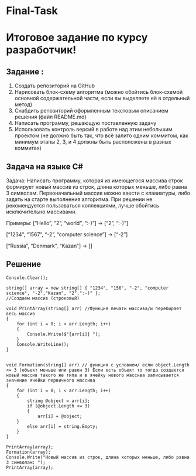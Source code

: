 # Final-Task

# Итоговое задание по курсу разработчик! 

## Задание :
1. Создать репозиторий на GitHub
2. Нарисовать блок-схему алгоритма (можно обойтись блок-схемой основной содержательной части, если вы выделяете её в отдельный метод)
3. Снабдить репозиторий оформленным текстовым описанием решения (файл README.md)
4. Написать программу, решающую поставленную задачу
5. Использовать контроль версий в работе над этим небольшим проектом (не должно быть так, что всё залито одним коммитом, как минимум этапы 2, 3, и 4 должны быть расположены в разных коммитах)

## Задача на языке С# 
Задача: Написать программу, которая из имеющегося массива строк формирует новый массив из строк, длина которых меньше, либо равна 3 символам. Первоначальный массив можно ввести с клавиатуры, либо задать на старте выполнения алгоритма. При решении не рекомендуется пользоваться коллекциями, лучше обойтись исключительно массивами.

Примеры:
[“Hello”, “2”, “world”, “:-)”] → [“2”, “:-)”]

[“1234”, “1567”, “-2”, “computer science”] → [“-2”]

[“Russia”, “Denmark”, “Kazan”] → []

## Решение

```
Console.Clear();

string[] array = new string[] { "1234", "156", "-2", "computer science", "-2","Kazan", "2",":-)" };
//Создаем массив (строковый)

void PrintArray(string[] arr) //Функция печати массива/и перебирает весь массив 
{
    for (int i = 0; i < arr.Length; i++)
    {
        Console.Write($"{arr[i]} ");
    }
    Console.WriteLine();
}


void Formation(string[] arr) // функция с условием/ если object.Length <= 3 (объект меньше или равен 3) Если есть объект то тогда создается новый массив такого же типа и в ячейку нового массива записывается значение ячейки первичного массива
{
    for (int i = 0; i < arr.Length; i++)
    {
        string @object = arr[i];
        if (@object.Length <= 3)
        {
            arr[i] = @object;
    }
        else arr[i] = string.Empty;
    }
}

PrintArray(array);
Formation(array);
Console.Write("Новый массив из строк, длина которых меньше, либо равна 3 символам: ");
PrintArray(array);

```